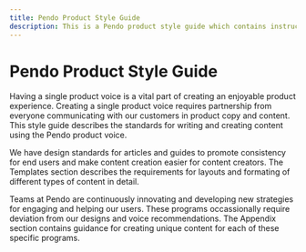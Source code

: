 ```yaml
---
title: Pendo Product Style Guide
description: This is a Pendo product style guide which contains instructions for creating content across the Pendo product experience.
---
```


# Pendo Product Style Guide

Having a single product voice is a vital part of creating an enjoyable product experience. Creating a single product voice requires partnership from everyone communicating with our customers in product copy and content. This style guide describes the standards for writing and creating content using the Pendo product voice.

We have design standards for articles and guides to promote consistency for end users and make content creation easier for content creators. The Templates section describes the requirements for layouts and formating of different types of content in detail.

Teams at Pendo are continuously innovating and developing new strategies for engaging and helping our users. These programs occassionally require deviation from our designs and voice recommendations. The Appendix section contains guidance for creating unique content for each of these specific programs.



<!--- {% callout %}
if you want to do this shadowed section use callout
{% /callout %}

## Right side nav bar for the page

The toc on the right side navigates to the different sections of the page based on '##' or '###' for h3s

### Add docs

To add files add them to the docs folder. To add them to the nav bar on the left enter them in in componenets/SideNav.tsx
--->
